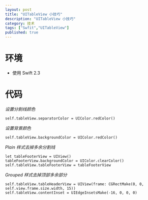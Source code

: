 ```yaml
---
layout: post
title: "UITableView 小技巧"
description: "UITableView 小技巧"
category: 技术
tags: ["Swfit","UITableView"]
published: true
---
```


# 环境 #

*   使用 Swift 2.3

# 代码 #

*设置分割线颜色*

<pre><code class="language-swift">self.tableView.separatorColor = UIColor.redColor()
</code></pre>

*设置背景颜色*

<pre><code class="language-swift">self.tableView.backgroundColor = UIColor.redColor()
</code></pre>

*Plain 样式去掉多余分割线*

<pre><code class="language-swift">let tableFooterView = UIView()
tableFooterView.backgroundColor = UIColor.clearColor()
self.tableView.tableFooterView = tableFooterView
</code></pre>

*Grouped 样式去掉顶部多余部分*

<pre><code class="language-swift">self.tableView.tableHeaderView = UIView(frame: CGRectMake(0, 0, self.view.frame.size.width, 15))
self.tableView.contentInset = UIEdgeInsetsMake(-16, 0, 0, 0)
</code></pre>